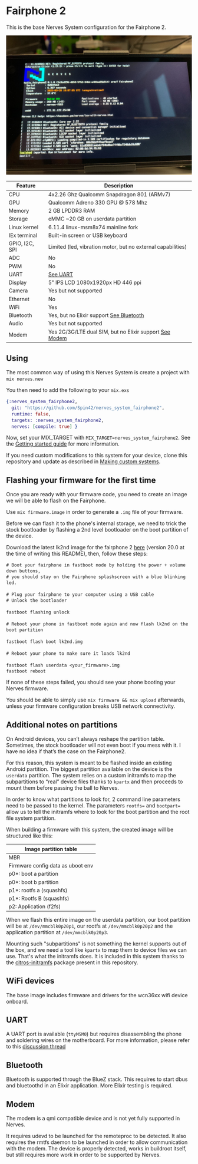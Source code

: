 # Fairphone 2

This is the base Nerves System configuration for the Fairphone 2.

![Nerves prompt on fairphone 2](assets/images/fp2_nerves_prompt.jpg)

| Feature              | Description                                                       |
| -------------------- | ----------------------------------------------------------------- |
| CPU                  | 4x2.26 Ghz Qualcomm Snapdragon 801 (ARMv7)                        |
| GPU                  | Qualcomm Adreno 330 GPU @ 578 Mhz                                 |
| Memory               | 2 GB LPDDR3 RAM                                                   |
| Storage              | eMMC ~20 GB on userdata partition                                 |
| Linux kernel         | 6.11.4 linux-msm8x74 mainline fork                                |
| IEx terminal         | Built-in screen or USB keyboard                                   |
| GPIO, I2C, SPI       | Limited (led, vibration motor, but no external capabilities)      |
| ADC                  | No                                                                |
| PWM                  | No                                                                |
| UART                 | [See UART](#uart)                                                 |
| Display              | 5" IPS LCD 1080x1920px HD 446 ppi                                 |
| Camera               | Yes but not supported                                             |
| Ethernet             | No                                                                |
| WiFi                 | Yes                                                               |
| Bluetooth            | Yes, but no Elixir support [See Bluetooth](#bluetooth)            |
| Audio                | Yes but not supported                                             |
| Modem                | Yes 2G/3G/LTE dual SIM, but no Elixir support [See Modem](#modem) |

## Using

The most common way of using this Nerves System is create a project with `mix
nerves.new`

You then need to add the following to your `mix.exs`

```elixir
{:nerves_system_fairphone2,
  git: "https://github.com/Spin42/nerves_system_fairphone2",
  runtime: false,
  targets: :nerves_system_fairphone2,
  nerves: [compile: true] }
```

Now, set your MIX_TARGET with `MIX_TARGET=nerves_system_fairphone2`. See the [Getting started
guide](https://hexdocs.pm/nerves/getting-started.html#creating-a-new-nerves-app)
for more information.

If you need custom modifications to this system for your device, clone this
repository and update as described in [Making custom
systems](https://hexdocs.pm/nerves/customizing-systems.html).

## Flashing your firmware for the first time

Once you are ready with your firmware code, you need to create an image we will be able to flash on the Fairphone.

Use `mix firmware.image` in order to generate a `.img` file of your firmware.

Before we can flash it to the phone's internal storage, we need to trick the stock bootloader by flashing a 2nd level bootloader on the boot partition of the device.

Download the latest lk2nd image for the fairphone 2 [here](https://github.com/msm8916-mainline/lk2nd/releases/download/20.0/lk2nd-msm8974.img) (version 20.0 at the time of writing this README), then, follow these steps:

```
# Boot your fairphone in fastboot mode by holding the power + volume down buttons,
# you should stay on the Fairphone splashscreen with a blue blinking led.

# Plug your fairphone to your computer using a USB cable
# Unlock the bootloader

fastboot flashing unlock

# Reboot your phone in fastboot mode again and now flash lk2nd on the boot partition

fastboot flash boot lk2nd.img

# Reboot your phone to make sure it loads lk2nd

fastboot flash userdata <your_firmware>.img
fastboot reboot
```

If none of these steps failed, you should see your phone booting your Nerves firmware.

You should be able to simply use `mix firmware && mix upload` afterwards, unless your firmware configuration breaks USB network connectivity.

## Additional notes on partitions

On Android devices, you can’t always reshape the partition table. Sometimes, the stock bootloader will not even boot if you mess with it. I have no idea if that’s the case on the Fairphone2.

For this reason, this system is meant to be flashed inside an existing Android partition. The biggest partition available on the device is the `userdata` partition. The system relies on a custom initramfs to map the subpartitions to “real” device files thanks to `kpartx` and then proceeds to mount them before passing the ball to Nerves.

In order to know what partitions to look for, 2 command line parameters need to be passed to the kernel. The parameters `rootfs=` and `bootpart=` allow us to tell the initramfs where to look for the boot partition and the root file system partition.

When building a firmware with this system, the created image will be structured like this:

| Image partition table              |
|------------------------------------|
| MBR                                |
| Firmware config data  as uboot env |
| p0*: boot a partition              |
| p0*: boot b partition              |
| p1*: rootfs a (squashfs)           |
| p1*: Rootfs B (squashfs)           |
| p2: Application (f2fs)             |

When we flash this entire image on the userdata partition, our boot partition will be at `/dev/mmcblk0p20p1`, our rootfs at `/dev/mmcblk0p20p2` and the application partition at `/dev/mmcblk0p20p3`.

Mounting such "subpartitions" is not something the kernel supports out of the box, and we need a tool like `kpartx` to map them to device files we can use. That's what the initramfs does. It is included in this system thanks to the [citros-initramfs](https://github.com/Spin42/nerves_system_fairphone2/tree/main/packages/citros-initramfs) package present in this repository.

## WiFi devices

The base image includes firmware and drivers for the wcn36xx wifi device onboard.

## UART

A UART port is available (`ttyMSM0`) but requires disassembling the phone and soldering wires on the motherboard. For more information, please refer to this [discussion thread](https://forum.fairphone.com/t/information-about-the-debug-connector-on-the-fp2/23746/2)

## Bluetooth

Bluetooth is supported through the BlueZ stack. This requires to start dbus and bluetoothd in an Elixir application. More Elixir testing is required.

## Modem

The modem is a qmi compatible device and is not yet fully supported in Nerves.

It requires udevd to be launched for the remoteproc to be detected. It also requires the rmtfs daemon to be launched in order to allow communication with the modem. The device is properly detected, works in buildroot itself, but still requires more work in order to be supported by Nerves.
